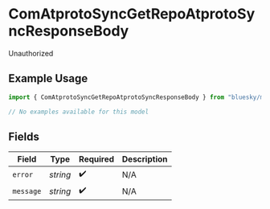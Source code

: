 # ComAtprotoSyncGetRepoAtprotoSyncResponseBody

Unauthorized

## Example Usage

```typescript
import { ComAtprotoSyncGetRepoAtprotoSyncResponseBody } from "bluesky/models/errors";

// No examples available for this model
```

## Fields

| Field              | Type               | Required           | Description        |
| ------------------ | ------------------ | ------------------ | ------------------ |
| `error`            | *string*           | :heavy_check_mark: | N/A                |
| `message`          | *string*           | :heavy_check_mark: | N/A                |
